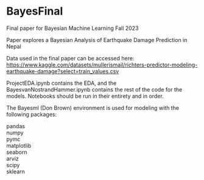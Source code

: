 # BayesFinal
Final paper for Bayesian Machine Learning Fall 2023

Paper explores a Bayesian Analysis of Earthquake Damage Prediction in Nepal

Data used in the final paper can be accessed here: 
https://www.kaggle.com/datasets/mullerismail/richters-predictor-modeling-earthquake-damage?select=train_values.csv


ProjectEDA.ipynb contains the EDA, and the BayesvanNostrandHammer.ipynb contains the rest of the code for the models. Notebooks should be run in their entirety and in order.

The Bayesml (Don Brown) environment is used for modeling with the following packages: 

pandas<br/>
numpy<br/>
pymc<br/>
matplotlib<br/>
seaborn<br/>
arviz<br/>
scipy<br/>
sklearn<br/>

